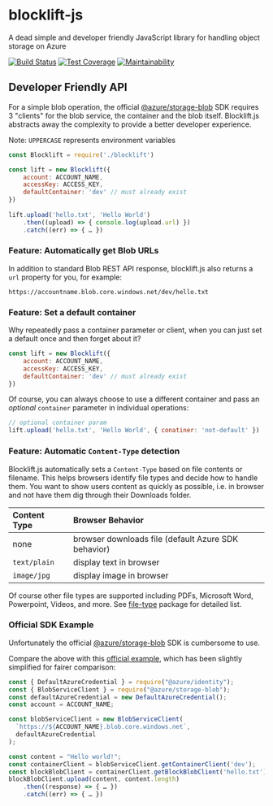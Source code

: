 # blocklift-js

A dead simple and developer friendly JavaScript library for handling object storage on Azure

[![Build Status](https://travis-ci.org/julie-ng/blocklift-js.svg?branch=master)](https://travis-ci.org/julie-ng/blocklift-js)
[![Test Coverage](https://api.codeclimate.com/v1/badges/4b5bf0e191de7c6c74c8/test_coverage)](https://codeclimate.com/github/julie-ng/blocklift-js/test_coverage)
[![Maintainability](https://api.codeclimate.com/v1/badges/4b5bf0e191de7c6c74c8/maintainability)](https://codeclimate.com/github/julie-ng/blocklift-js/maintainability)

## Developer Friendly API

For a simple blob operation, the official [@azure/storage-blob](https://github.com/Azure/azure-sdk-for-js/tree/master/sdk/storage/storage-blob) SDK requires 3 "clients" for the blob service, the container and the blob itself. Blocklift.js abstracts away the complexity to provide a better developer experience.

Note: `UPPERCASE` represents environment variables

```javascript
const Blocklift = require('./blocklift')

const lift = new Blocklift({
	account: ACCOUNT_NAME,
	accessKey: ACCESS_KEY,
	defaultContainer: 'dev' // must already exist
})
			
lift.upload('hello.txt', 'Hello World')
	.then((upload) => { console.log(upload.url) })
	.catch((err) => { … })
```

### Feature: Automatically get Blob URLs

In addition to standard Blob REST API response, blocklift.js also returns a `url` property for you, for example:

```
https://accountname.blob.core.windows.net/dev/hello.txt
```

### Feature: Set a default container

Why repeatedly pass a container parameter or client, when you can just set a default once and then forget about it?

```javascript
const lift = new Blocklift({
	account: ACCOUNT_NAME,
	accessKey: ACCESS_KEY,
	defaultContainer: 'dev' // must already exist
})
```

Of course, you can always choose to use a different container and pass an _optional_ `container` parameter in individual operations:

```javascript
// optional container param
lift.upload('hello.txt', 'Hello World', { conatiner: 'not-default' })
```

### Feature: Automatic `Content-Type` detection

Blocklift.js automatically sets a `Content-Type` based on file contents or filename. This helps browsers identify file types and decide how to handle them. You want to show users content as quickly as possible, i.e. in browser and not have them dig through their Downloads folder.

| Content Type | Browser Behavior |
|:--|:--|
| none | browser downloads file (default Azure SDK behavior) |
| `text/plain` | display text in browser |
| `image/jpg` | display image in browser |

Of course other file types are supported including PDFs, Microsoft Word, Powerpoint, Videos, and more. See [file-type](https://www.npmjs.com/package/file-type#supported-file-types) package for detailed list.

### Official SDK Example

Unfortunately the official [@azure/storage-blob](https://github.com/Azure/azure-sdk-for-js/tree/master/sdk/storage/storage-blob) SDK is cumbersome to use. 

Compare the above with this [official example](https://github.com/Azure/azure-sdk-for-js/tree/master/sdk/storage/storage-blob#create-a-blob-by-uploading-data-to), which has been slightly simplified for fairer comparison:

```javascript
const { DefaultAzureCredential } = require("@azure/identity");
const { BlobServiceClient } = require("@azure/storage-blob");
const defaultAzureCredential = new DefaultAzureCredential();
const account = ACCOUNT_NAME;

const blobServiceClient = new BlobServiceClient(
  `https://${ACCOUNT_NAME}.blob.core.windows.net`,
  defaultAzureCredential
);

const content = "Hello world!";
const containerClient = blobServiceClient.getContainerClient('dev');
const blockBlobClient = containerClient.getBlockBlobClient('hello.txt');
blockBlobClient.upload(content, content.length)
	.then((response) => { … })
	.catch((err) => { … })
```